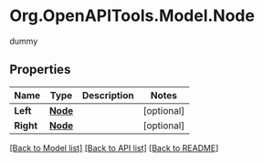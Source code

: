 # Org.OpenAPITools.Model.Node
dummy

## Properties

Name | Type | Description | Notes
------------ | ------------- | ------------- | -------------
**Left** | [**Node**](Node.md) |  | [optional] 
**Right** | [**Node**](Node.md) |  | [optional] 

[[Back to Model list]](../../README.md#documentation-for-models) [[Back to API list]](../../README.md#documentation-for-api-endpoints) [[Back to README]](../../README.md)

